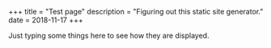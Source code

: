 +++
title = "Test page"
description = "Figuring out this static site generator."
date = 2018-11-17
+++

Just typing some things here to see how they are displayed.
